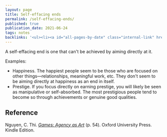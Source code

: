 ```yaml
---
layout: page
title: Self-effacing ends
permalink: /self-effacing-ends/
published: true
publication_date: 2021-06-24
tags: notes
backlinks: '<ul><li><a id="all-pages-by-date" class="internal-link" href="/all-pages-by-date/">All pages by date</a></li><li><a id="notes" class="internal-link" href="/notes/">Notes</a></li></ul>'
---
```


A self-effacing end is one that can't be achieved by aiming directly at it.

Examples:

- Happiness. The happiest people seem to be those who are focused on other things—relationships, meaningful work, etc. They don't seem to be aiming directly at happiness as an end in itself.
- Prestige. If you focus directly on earning prestige, you will likely be seen as manipulative or self-absorbed. The most prestigious people tend to become so through achievements or genuine good qualities.

## Reference

Nguyen, C. Thi. <a id="nguyen-games" class="internal-link" href="/nguyen-games/">*Games: Agency as Art*</a> (p. 54). Oxford University Press. Kindle Edition.
